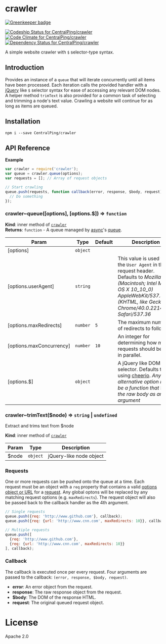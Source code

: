 crawler
====================

[![Greenkeeper badge](https://badges.greenkeeper.io/CentralPing/crawler.svg)](https://greenkeeper.io/)

[ ![Codeship Status for CentralPing/crawler](https://codeship.com/projects/d139b670-a0f1-0132-c300-3e3486fb28a9/status?branch=master)](https://codeship.com/projects/65568)
[ ![Code Climate for CentralPing/crawler](https://codeclimate.com/github/CentralPing/crawler/badges/gpa.svg)](https://codeclimate.com/github/CentralPing/crawler)
[ ![Dependency Status for CentralPing/crawler](https://david-dm.org/CentralPing/crawler.svg)](https://david-dm.org/CentralPing/crawler)

A simple website crawler with `$` selector-type syntax.

## Introduction

Provides an instance of a `queue` that will iterate concurrently until all items have been processed. Each iteration calls the provided handler with a [jQuery](http://api.jquery.com/) like `$` selector syntax for ease of accessing any relevant DOM nodes. A helper method `trimText` is also provided for a common task of selecting and trimming a node's text value. Crawling a website will continue for as long as items are queued.

## Installation

`npm i --save CentralPing/crawler`

## API Reference
**Example**  
```js
var crawler = require('crawler');
var queue = crawler.queue(options);
var requests = []; // Array of request objects

// Start crawling
queue.push(requests, function callback(error, response, $body, request) {
  // Do something
});
```
<a name="module_crawler..queue"></a>
### crawler~queue([options], [options.$]) ⇒ <code>function</code>
**Kind**: inner method of <code>[crawler](#module_crawler)</code>  
**Returns**: <code>function</code> - A queue managed by [async](https://github.com/caolan/async)'s [queue](https://github.com/caolan/async#queue).  

| Param | Type | Default | Description |
| --- | --- | --- | --- |
| [options] | <code>object</code> |  |  |
| [options.userAgent] | <code>string</code> |  | This value is used to set the `User Agent` in the request header. Defaults to *Mozilla/5.0 (Macintosh; Intel Mac OS X 10_10_0) AppleWebKit/537.36 (KHTML, like Gecko) Chrome/40.0.2214.115 Safari/537.36* |
| [options.maxRedirects] | <code>number</code> | <code>5</code> | The maximum number of redirects to follow. |
| [options.maxConcurrency] | <code>number</code> | <code>10</code> | An integer for determining how many requests should be run in parallel. |
| [options.$] | <code>object</code> |  | A jQuery like DOM selector. Defaults to using [cheerio](http://cheeriojs.github.io/cheerio/). *Any alternative option must be a function that takes the raw body as an argument* |

<a name="module_crawler..trimText"></a>
### crawler~trimText($node) ⇒ <code>string</code> &#124; <code>undefined</code>
Extract and trims text from $node

**Kind**: inner method of <code>[crawler](#module_crawler)</code>  

| Param | Type | Description |
| --- | --- | --- |
| $node | <code>object</code> | jQuery-like node object |


### Requests
One or more requests can be pushed onto the queue at a time. Each request must be an object with a `req` property that contains a valid [options object or URL](https://github.com/request/request#requestoptions-callback) for a [request](https://github.com/request/request). Any global optons will be replaced by any matching request options (e.g. `maxRedirects`). The request object will also be passed back to the callback handler as the 4th argument.

```js
// Single requests
queue.push({req: 'http://www.github.com'}, callback);
queue.push({req: {url: 'http://www.cnn.com', maxRedirects: 10}}, callback);

// Multiple requests
queue.push([
  {req: 'http://www.github.com'},
  {req: {url: 'http://www.cnn.com', maxRedirects: 10}}
], callback);
```

### Callback
The callback is executed once per every request. Four arguments are passed to the callback: `(error, response, $body, request)`.
* **error**: An error object from the request.
* **response**: The raw response object from the request.
* **$body**: The DOM of the response HTML.
* **request**: The original queued request object.

# License

Apache 2.0
